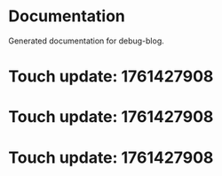 # Documentation

Generated documentation for debug-blog.

# Touch update: 1761427908

# Touch update: 1761427908

# Touch update: 1761427908
